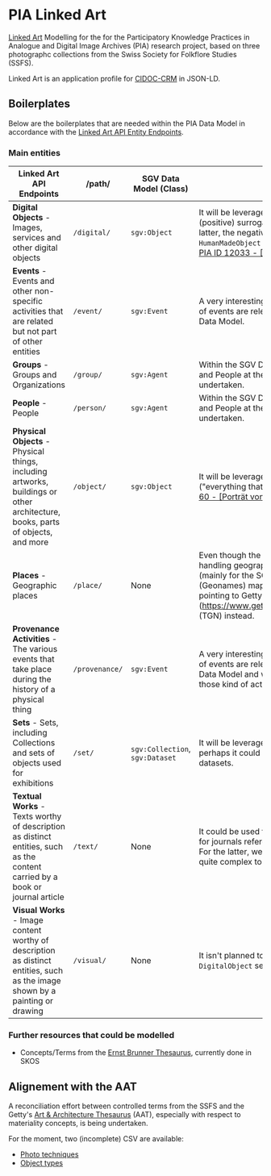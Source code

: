 # PIA Linked Art
[Linked Art](https://linked.art) Modelling for the for the Participatory Knowledge Practices in Analogue and Digital Image Archives (PIA) research project, based on three photographc collections from the Swiss Society for Folkflore Studies (SSFS). 

Linked Art is an application profile for [CIDOC-CRM](https://cidoc-crm.org/) in JSON-LD. 

## Boilerplates

Below are the boilerplates that are needed within the PIA Data Model in accordance with the [Linked Art API Entity Endpoints](https://linked.art/api/1.0/endpoint/).

### Main entities

| **Linked Art API Endpoints**                                                                                                   | **/path/**     | **SGV Data Model (Class)**      | **Relevance to PIA**                                                                                                                                                                                                                                                                                                                            |
|--------------------------------------------------------------------------------------------------------------------------------|----------------|---------------------------------|-------------------------------------------------------------------------------------------------------------------------------------------------------------------------------------------------------------------------------------------------------------------------------------------------------------------------------------------------|
| **Digital Objects** - Images, services and other digital objects                                                               | `/digital/`    | `sgv:Object`                    | It will be leveraged for digital-born resources as well as digital (positive) surrogates that were created from negatives. For the latter, the negatives are still being integrated within the model as a `HumanMadeObject` through the `P94i_was_created_by` property - cf. [PIA ID 12033 - [Schwyzer Fasnacht]](modelling/digital/12033.json) |
| **Events** - Events and other non-specific activities that are related but not part of other entities                          | `/event/`      | `sgv:Event`                     | A very interesting entity to be used, we need to pinpoint what kind of events are relevant to us as `sgv:Event` is a new class in the SGV Data Model.                                                                                                                                                                                           |
| **Groups** - Groups and Organizations                                                                                          | `/group/`      | `sgv:Agent`                     | Within the SGV Data Model, it is a mix of Groups, Organizations and People at the moment. Data reconciliation needs to be undertaken.                                                                                                                                                                                                           |
| **People** - People                                                                                                            | `/person/`     | `sgv:Agent`                     | Within the SGV Data Model, it is a mix of Groups, Organizations and People at the moment. Data reconciliation needs to be undertaken.                                                                                                                                                                                                           |
| **Physical Objects** - Physical things, including artworks, buildings or other architecture, books, parts of objects, and more | `/object/`     | `sgv:Object`                    | It will be leveraged for all print photographs and albums ("everything that can easily be held in one's hands") - cf. [PIA ID 60 - [Porträt von Emilie Kreis-Martz]](modelling/object/60.json).                                                                                                                                                                                                                                |
| **Places** - Geographic places                                                                                                 | `/place/`      | None                            | Even though the SGV Data Model doesn't have a proper class handling geographic data, this could be leveraged through internal (mainly for the SGV_05 Atlas of Swiss Folklore) and external (Geonames) mappings, or doing some data reconciliation and pointing to Getty's [Thesaurus of Geographic Names Online](https://www.getty.edu/research/tools/vocabularies/tgn/index.html (TGN) instead.                                                                                                                                  |
| **Provenance Activities** - The various events that take place during the history of a physical thing                          | `/provenance/` | `sgv:Event`                     | A very interesting entity to be used, we need to pinpoint what kind of events are relevant to us as `sgv:Event` is a new class in the SGV Data Model and we may not have well-structured metadata for those kind of activities.                                                                                                                 |
| **Sets** - Sets, including Collections and sets of objects used for exhibitions                                                | `/set/`        | `sgv:Collection`, `sgv:Dataset` | It will be leveraged for the official Archives' collections and perhaps it could also be used for user-generated collections and datasets.                                                                                                                                                                                                      |
| **Textual Works** - Texts worthy of description as distinct entities, such as the content carried by a book or journal article | `/text/`       | None                            | It could be used for the Atlas of Swiss Folklore (SGV_05) as well as for journals referencing photos taken by Ernst Brunner (SGV_12). For the latter, we don't have the data and metadata so it could be quite complex to retrieve those pieces of (meta)information.                                                                           |
| **Visual Works** - Image content worthy of description as distinct entities, such as the image shown by a painting or drawing  | `/visual/`     | None                            | It isn't planned to be leveraged as `VisualItem` are embedded within `DigitalObject` serialisations                                                                                                                                                                                                                                             |

### Further resources that could be modelled

- Concepts/Terms from the [Ernst Brunner Thesaurus](https://vocab.participatory-archives.ch/), currently done in SKOS

## Alignement with the AAT 

A reconciliation effort between controlled terms from the SSFS and the Getty's [Art & Architecture Thesaurus](https://www.getty.edu/research/tools/vocabularies/aat/) (AAT), especially with respect to materiality concepts, is being undertaken. 

For the moment, two (incomplete) CSV are available: 

- [Photo techniques](aat/technology_hasModel.csv)
- [Object types](aat/objecttype_hasObjecttype.csv)

